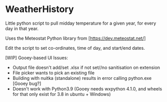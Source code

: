 # WeatherHistory
Little python script to pull midday temperature for a given year, for every day in that year.

Uses the Meteostat Python library from [https://dev.meteostat.net/]

Edit the script to set co-ordinates, time of day, and start/end dates.


[WIP] Gooey-based UI
Issues:
* Output file doesn't add/set .xlsx if not set//no sanitisation on extension
* File picker wants to pick an existing file
* Building with nuitka (standalone) results in error calling python.exe [Gooey bug?]
* Doesn't work with Python3.9 (Gooey needs wxpython 4.1.0, and wheels for that only exist for 3.8 in ubuntu + Windows)